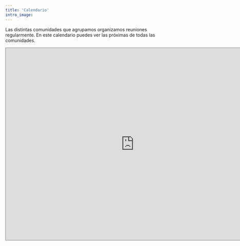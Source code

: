 ```yaml
---
title: 'Calendario'
intro_image: 
---
```


Las distintas comunidades que agrupamos organizamos reuniones regularmente. En este calendario puedes ver las próximas de todas las comunidades.

<iframe src="https://calendar.google.com/calendar/embed?height=600&amp;wkst=1&amp;bgcolor=%23ffffff&amp;ctz=Europe%2FMadrid&amp;src=Y3Q1NnRuZ284dDBkYWFtOG5oZnZvYXBrMWNAZ3JvdXAuY2FsZW5kYXIuZ29vZ2xlLmNvbQ&amp;color=%23E4C441" style="border:solid 1px #777" width="800" height="600" frameborder="0" scrolling="no"></iframe>
